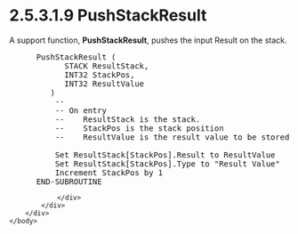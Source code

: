 <html dir="LTR" xmlns:mshelp="http://msdn.microsoft.com/mshelp" xmlns:ddue="http://ddue.schemas.microsoft.com/authoring/2003/5" xmlns:xlink="http://www.w3.org/1999/xlink" xmlns:tool="http://www.microsoft.com/tooltip">
    <head>
        <meta http-equiv="Content-Type" content="text/html; CHARSET=utf-8"></meta>
        <meta name="save" content="history"></meta>
        <title>2.5.3.1.9 PushStackResult</title>
        <xml>
            <mshelp:toctitle title="2.5.3.1.9 PushStackResult"></mshelp:toctitle>
            <mshelp:rltitle title="[MS-DTYP]: PushStackResult"></mshelp:rltitle>
            <mshelp:keyword index="A" term="51ae4600-263d-492c-ba22-1c4363e891d8"></mshelp:keyword>
            <mshelp:attr name="DCSext.ContentType" value="open specification"></mshelp:attr>
            <mshelp:attr name="AssetID" value="51ae4600-263d-492c-ba22-1c4363e891d8"></mshelp:attr>
            <mshelp:attr name="TopicType" value="kbRef"></mshelp:attr>
            <mshelp:attr name="DCSext.Title" value="[MS-DTYP]: PushStackResult" />
        </xml>
    </head>
    <body>
        <div id="header">
            <h1 class="heading">2.5.3.1.9 PushStackResult</h1>
        </div>
        <div id="mainSection">
            <div id="mainBody">
                <div id="allHistory" class="saveHistory"></div>
                <div id="sectionSection0" class="section" name="collapseableSection">
                    

<p>A support function, <b>PushStackResult</b>, pushes the input
Result on the stack.</p>

<dl>
<dd>
<div><pre> PushStackResult (
       STACK ResultStack,
       INT32 StackPos,
       INT32 ResultValue     
    )
     --
     -- On entry
     --    ResultStack is the stack.
     --    StackPos is the stack position
     --    ResultValue is the result value to be stored on the stack
  
     Set ResultStack[StackPos].Result to ResultValue
     Set ResultStack[StackPos].Type to &quot;Result Value&quot;
     Increment StackPos by 1
 END-SUBROUTINE
</pre></div>
</dd></dl>


                </div>
            </div>
        </div>
    </body>
</html>